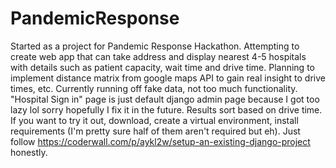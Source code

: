 # PandemicResponse

Started as a project for Pandemic Response Hackathon. Attempting to create web app that can take address and display nearest 4-5 hospitals with details such as patient capacity, wait time and drive time. Planning to implement distance matrix from google maps API to gain real insight to drive times, etc. Currently running off fake data, not too much functionality. "Hospital Sign in" page is just default django admin page because I got too lazy lol sorry hopefully I fix it in the future. Results sort based on drive time.
If you want to try it out, download, create a virtual environment, install requirements (I'm pretty sure half of them aren't required but eh). Just follow https://coderwall.com/p/aykl2w/setup-an-existing-django-project honestly. 
